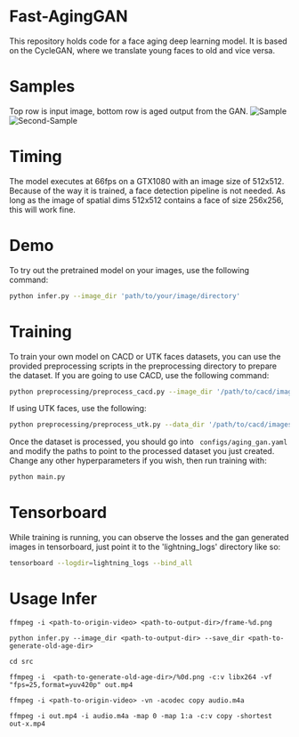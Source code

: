 # Fast-AgingGAN

This repository holds code for a face aging deep learning model. It is based on the CycleGAN, where we translate young faces to old and vice versa.

# Samples

Top row is input image, bottom row is aged output from the GAN.
![Sample](https://user-images.githubusercontent.com/4294680/86517626-b4d54100-be2a-11ea-8cf1-7e4e088f96a3.png)
![Second-Sample](https://user-images.githubusercontent.com/4294680/86517663-f5cd5580-be2a-11ea-9e39-51ddf8be2084.png)

# Timing

The model executes at 66fps on a GTX1080 with an image size of 512x512. Because of the way it is trained, a face detection pipeline is not needed. As long as the image of spatial dims 512x512 contains a face of size 256x256, this will work fine.

# Demo

To try out the pretrained model on your images, use the following command:

```bash
python infer.py --image_dir 'path/to/your/image/directory'
```

# Training

To train your own model on CACD or UTK faces datasets, you can use the provided preprocessing scripts in the preprocessing directory to prepare the dataset.
If you are going to use CACD, use the following command:

```bash
python preprocessing/preprocess_cacd.py --image_dir '/path/to/cacd/images' --metadata '/path/to/the/cacd/metadata/file' --output_dir 'path/to/save/processed/data'
```

If using UTK faces, use the following:

```bash
python preprocessing/preprocess_utk.py --data_dir '/path/to/cacd/images' --output_dir 'path/to/save/processed/data'
```

Once the dataset is processed, you should go into ` configs/aging_gan.yaml` and modify the paths to point to the processed dataset you just created. Change any other hyperparameters if you wish, then run training with:

```bash
python main.py
```

# Tensorboard

While training is running, you can observe the losses and the gan generated images in tensorboard, just point it to the 'lightning_logs' directory like so:

```bash
tensorboard --logdir=lightning_logs --bind_all
```

# Usage Infer

```
ffmpeg -i <path-to-origin-video> <path-to-output-dir>/frame-%d.png

python infer.py --image_dir <path-to-output-dir> --save_dir <path-to-generate-old-age-dir>

cd src

ffmpeg -i  <path-to-generate-old-age-dir>/%0d.png -c:v libx264 -vf "fps=25,format=yuv420p" out.mp4

ffmpeg -i <path-to-origin-video> -vn -acodec copy audio.m4a

ffmpeg -i out.mp4 -i audio.m4a -map 0 -map 1:a -c:v copy -shortest out-x.mp4
```
